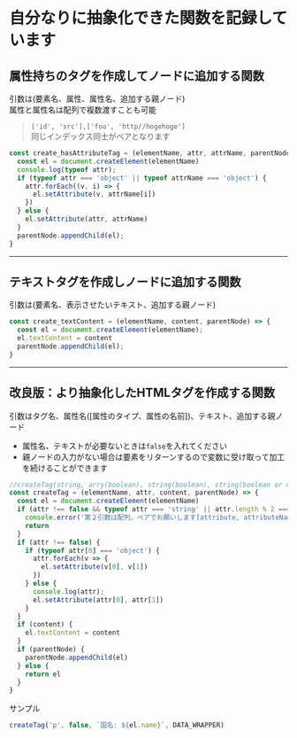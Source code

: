 # 自分なりに抽象化できた関数を記録しています

## 属性持ちのタグを作成してノードに追加する関数
引数は(要素名、属性、属性名、追加する親ノード)  
属性と属性名は配列で複数渡すことも可能  
> `['id', 'src'],['foo', 'http//hogehoge']`  
> 同じインデックス同士がペアとなります

```js
const create_hasAttributeTag = (elementName, attr, attrName, parentNode) => {
  const el = document.createElement(elementName)
  console.log(typeof attr);
  if (typeof attr === 'object' || typeof attrName === 'object') {
    attr.forEach((v, i) => {
      el.setAttribute(v, attrName[i])
    })
  } else {
    el.setAttribute(attr, attrName)
  }
  parentNode.appendChild(el);
}
```
***
## テキストタグを作成しノードに追加する関数
引数は(要素名、表示させたいテキスト、追加する親ノード)
```js
const create_textContent = (elementName, content, parentNode) => {
  const el = document.createElement(elementName);
  el.textContent = content
  parentNode.appendChild(el);
}
```
***
## 改良版：より抽象化したHTMLタグを作成する関数
引数はタグ名、属性名([属性のタイプ、属性の名前])、テキスト、追加する親ノード  
- 属性名、テキストが必要ないときは`false`を入れてください
- 親ノードの入力がない場合は要素をリターンするので変数に受け取って加工を続けることができます
```js
//createTag(string, arry(boolean), string(boolean), string(boolean or null))
const createTag = (elementName, attr, content, parentNode) => {
  const el = document.createElement(elementName)
  if (attr !== false && typeof attr === 'string' || attr.length % 2 === Number(1)) {
    console.error('第２引数は配列、ペアでお願いします[attribute, attributeName]');
    return
  }
  if (attr !== false) {
    if (typeof attr[0] === 'object') {
      attr.forEach(v => {
        el.setAttribute(v[0], v[1])
      })
    } else {
      console.log(attr);
      el.setAttribute(attr[0], attr[1])
    }
  }
  if (content) {
    el.textContent = content
  }
  if (parentNode) {
    parentNode.appendChild(el)
  } else {
    return el
  }
}
```
サンプル
```js
createTag('p', false, `国名: ${el.name}`, DATA_WRAPPER)
```